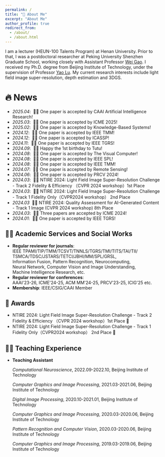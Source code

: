```yaml
---
permalink: /
title: "👨‍ About Me"
excerpt: "About Me"
author_profile: true
redirect_from: 
  - /about/
  - /about.html
---
```

I am a lecturer (HEUN-100 Talents Program) at Henan University.
Prior to that, I was a postdoctoral researcher at Peking University Shenzhen Graduate School, working closely with Assistant Professor   [Wei Gao](https://gaowei262.github.io/). I received my Ph.D. degree from Beijing Institute of Technology, under the supervision of Professor [Yao Lu](https://www.smbu.edu.cn/info/5721/77061.htm). My current research interests include light field image super-resolution, depth estimation and 3DGS. 

🔥 News
======
- *2025.04*: &nbsp;🎉🎉 One paper is accepted by CAAI Artificial Intelligence Research!
- *2025.03*: &nbsp;🎉🎉 One paper is accepted by ICME 2025!
- *2025.02*: &nbsp;🎉🎉 One paper is accepted by Knowledge-Based Systems!
- *2024.12*: &nbsp;🎉🎉 One paper is accepted by IEEE TMM!
- *2024.12*: &nbsp;🎉🎉 One paper is accepted by ICASSP!
- *2024.11*: &nbsp;🎉🎉 One paper is accepted by IEEE TGRS!
- *2024.09*: &nbsp;🎂🎂 Happy the 1st birthday to Tutu! 
- *2024.08*: &nbsp;🎉🎉 One paper is accepted by The Visual Computer!
- *2024.08*: &nbsp;🎉🎉 One paper is accepted by IEEE SPL!
- *2024.08*: &nbsp;🎉🎉 One paper is accepted by IEEE TMM!
- *2024.07*: &nbsp;🎉🎉 One paper is accepted by Remote Sensing!
- *2024.06*: &nbsp;🎉🎉 One paper is accepted by PRCV 2024!
- *2024.03*: &nbsp;🎉🎉 NTIRE 2024: Light Field Image Super-Resolution Challenge - Track 2 Fidelity &
Efficiency （CVPR 2024 workshop）1st Place
- *2024.03*: &nbsp;🎉🎉 NTIRE 2024: Light Field Image Super-Resolution Challenge - Track 1 Fidelity Only（CVPR2024 workshop） 2nd Place
- *2024.03*  &nbsp;🎉🎉 NTIRE 2024: Quality Assessment for AI-Generated Content - Track 1 Image
(CVPR 2024 workshop) 8th Place
- *2024.03*: &nbsp;🎉🎉 Three papers are accepted by ICME 2024!
- *2024.01*: &nbsp;🎉🎉 One paper is accepted by IEEE TGRS!

[//]: # (📖 Selected Publications)

[//]: # (======)

[//]: # ()
[//]: # (- **[Paper Title Number 1]&#40;http://academicpages.github.io/files/paper1.pdf&#41;**<br>)

[//]: # (  *Author&#40;s&#41;*<br>)

[//]: # (  **Conference Name**, Year)

🧑‍🔬 Academic Services and Social Works
------
- **Regular reviewer for journals**:<br>
IEEE TPAMI/TIP/TMM/TCSVT/TNNLS/TGRS/TMI/TITS/TAI/TII/ <br>TSMCA/TDSC/JSTARS/TETCI/JBHI/MM/SPL/GRSL, <br>Information Fusion, Pattern Recognition, Neurocomputing, <br> Neural Network, Computer Vision and Image Understanding, 
<br> Machine Intelligence Research, etc.
- **Regular reviewer for conferences**: <br>AAAI'23-26, ICME'24-25, ACM MM'24-25, PRCV'23-25, ICIG'25 etc.
- **Membership**: IEEE/CSIG/CAAI Member

🎇 Awards
------
- NTIRE 2024: Light Field Image Super-Resolution Challenge - Track 2 Fidelity &
Efficiency （CVPR 2024 workshop）1st Place 🥇
- NTIRE 2024: Light Field Image Super-Resolution Challenge - Track 1 Fidelity Only（CVPR2024 workshop） 2nd Place 🥈


👨‍🏫  Teaching Experience
------

* **Teaching Assistant**<br>

    *Computational Neuroscience*, 2022.09-2022.10, Beijing Institute of Technology<br>
    
    *Computer Graphics and Image Processing*, 2021.03-2021.06, Beijing Institute of Technology<br>
    
    *Digital Image Processing*, 2020.10-2021.01, Beijing Institute of Technology<br>
    
    *Computer Graphics and Image Processing*, 2020.03-2020.06, Beijing Institute of Technology<br>
    
    *Pattern Recognition and Computer Vision*, 2020.03-2020.06, Beijing Institute of Technology<br>
    
    *Computer Graphics and Image Processing*, 2019.03-2019.06, Beijing Institute of Technology<br>



[//]: # (- **[Yao Lu]&#40;https://www.smbu.edu.cn/info/5721/77061.htm&#41;**, Professor, Beijing Institute of Technology)
